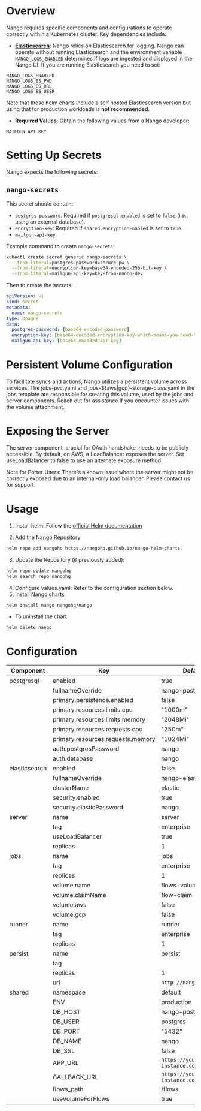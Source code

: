 # Overview

Nango requires specific components and configurations to operate correctly within a Kubernetes cluster. Key dependencies include:

- **[Elasticsearch](https://www.elastic.co/)**: Nango relies on Elasticsearch for logging.
Nango can operate without running Elasticsearch and the environment variable `NANGO_LOGS_ENABLED`
determines if logs are ingested and displayed in the Nango UI. If you are running Elasticsearch you
need to set:
```
NANGO_LOGS_ENABLED
NANGO_LOGS_ES_PWD
NANGO_LOGS_ES_URL
NANGO_LOGS_ES_USER
```
Note that these helm charts include a self hosted Elasticsearch version but 
using that for production workloads is **not recommended**.
- **Required Values**: Obtain the following values from a Nango developer:

```
MAILGUN_API_KEY
```

# Setting Up Secrets

Nango expects the following secrets:

## `nango-secrets`

This secret should contain:

- `postgres-password`: Required if `postgresql.enabled` is set to `false` (i.e., using an external database).
- `encryption-key`: Required if `shared.encryptionEnabled` is set to `true`.
- `mailgun-api-key`.

Example command to create `nango-secrets`:

```bash
kubectl create secret generic nango-secrets \
  --from-literal=postgres-password=secure-pw \
  --from-literal=encryption-key=base64-encoded-256-bit-key \
  --from-literal=mailgun-api-key=key-from-nango-dev
  ```

Then to create the secrets:

```yaml
apiVersion: v1
kind: Secret
metadata:
  name: nango-secrets
type: Opaque
data:
  postgres-password: [base64-encoded-password]
  encryption-key: [base64-encoded-encryption-key-which-means-you-need-to-base64-encode-the-base64-256-bit-key]
  mailgun-api-key: [base64-encoded-api-key]
```

# Persistent Volume Configuration

To facilitate syncs and actions, Nango utilizes a persistent volume across services.
The jobs-pvc.yaml and jobs-${aws|gcp}-storage-class.yaml in the jobs template
are responsible for creating this volume, used by the jobs and server components.
Reach out for assistance if you encounter issues with the volume attachment.

# Exposing the Server

The server component, crucial for OAuth handshake, needs to be publicly accessible.
By default, on AWS, a LoadBalancer exposes the server. Set useLoadBalancer
to false to use an alternate exposure method.

Note for Porter Users: There's a known issue where the server might not be
correctly exposed due to an internal-only load balancer. Please contact us for support.

# Usage

1. Install helm: Follow the [official Helm documentation](https://helm.sh/docs)

2. Add the Nango Repository

```bash
helm repo add nangohq https://nangohq.github.io/nango-helm-charts
```

3. Update the Repository (if previously added):

```bash
helm repo update nangohq
helm search repo nangohq
```

4. Configure values.yaml: Refer to the configuration section below.
5. Install Nango charts

```bash
helm install nango nangohq/nango
```

- To uninstall the chart

```sh
helm delete nango
```

# Configuration

| Component                | Key                            | Default Value|
|--------------------------|--------------------------------|--------------|
| postgresql               | enabled                        | true         |
|                          | fullnameOverride               | nango-postgresql |
|                          | primary.persistence.enabled     | false        |
|                          | primary.resources.limits.cpu    | "1000m"      |
|                          | primary.resources.limits.memory | "2048Mi"     |
|                          | primary.resources.requests.cpu  | "250m"       |
|                          | primary.resources.requests.memory | "1024Mi"    |
|                          | auth.postgresPassword           | nango        |
|                          | auth.database                   | nango        |
| elasticsearch            | enabled                        | false         |
|                          | fullnameOverride               | nango-elasticsearch |
|                          | clusterName                    | elastic      |
|                          | security.enabled               | true         |
|                          | security.elasticPassword       | nango        |
| server                   | name                           | server       |
|                          | tag                            | enterprise   |
|                          | useLoadBalancer                | true         |
|                          | replicas                       | 1            |
| jobs                     | name                           | jobs         |
|                          | tag                            | enterprise   |
|                          | replicas                       | 1            |
|                          | volume.name                    | flows-volume |
|                          | volume.claimName               | flow-claim   |
|                          | volume.aws                     | false        |
|                          | volume.gcp                     | false        |
| runner                   | name                           | runner       |
|                          | tag                            | enterprise   |
|                          | replicas                       | 1            |
| persist                  | name                           | persist      |
|                          | tag                            |    |
|                          | replicas                       | 1            |
|                          | url                            | `http://nango-persist` |
| shared                   | namespace                      | default      |
|                          | ENV                            | production   |
|                          | DB_HOST                        | nango-postgresql |
|                          | DB_USER                        | postgres     |
|                          | DB_PORT                        | "5432"       |
|                          | DB_NAME                        | nango        |
|                          | DB_SSL                         | false        |
|                          | APP_URL                        | `https://your-hosted-instance.com` |
|                          | CALLBACK_URL                   | `https://your-hosted-instance.com/oauth/callback` |
|                          | flows_path                     | /flows       |
|                          | useVolumeForFlows              | true         |

